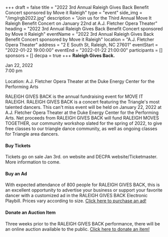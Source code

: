 +++
draft = false
title = "2022 3rd Annual Raleigh Gives Back Benefit Concert sponsored by Move it Raleigh"
type = "event"
side_img = "/img/rgb2022.jpg"
description = "Join us for the Third Annual Move It Raleigh Benefit Concert on January 22nd at A.J. Fletcher Opera Theater"
heading = "2022 3rd Annual Raleigh Gives Back Benefit Concert sponsored by Move it Raleigh"
eventName = "2022 3rd Annual Raleigh Gives Back Benefit Concert sponsored by Move it Raleigh"
location = "A.J. Fletcher Opera Theater"
address = "2 E South St, Raleigh, NC 27601"
eventStart = "2022-01-22 19:00:00"
eventEnd = "2022-01-22 21:00:00"
participants = []
sponsors = []
decpa = true
+++
**Raleigh Gives Back.**

Jan 22, 2022 \
7:00 pm \
\
Location: A.J. Fletcher Opera Theater at the Duke Energy Center for the Performing Arts

RALEIGH GIVES BACK is the annual fundraising event for MOVE IT RALEIGH. RALEIGH GIVES BACK is a concert featuring the Triangle's most talented dancers. This can't miss event will be held on January 22, 2022 at A.J. Fletcher Opera Theater at the Duke Energy Center for the Performing Arts. Net proceeds from RALEIGH GIVES BACK will fund RALEIGH MOVES TOGETHER, our community workshop slated for the spring of 2022, to give free classes to our triangle dance community, as well as ongoing classes for Triangle area dancers.

#### Buy Tickets

Tickets go on sale Jan 3rd. on website and DECPA website/Ticketmaster. More information to come.

#### Buy an Ad

With expected attendance of 800 people for RALEIGH GIVES BACK, this is an excellent opportunity to advertise your business or support your favorite dancer with a customized ad in the RALEIGH GIVES BACK Electronic Playbill. Prices vary according to size. <a href="/events/3rd-annual-benefit/advertise">Click here to purchase an ad!</a>

#### Donate an Auction Item

Three weeks prior to the RALEIGH GIVES BACK performance, there will be an online auction available to the public. <a href="/events/3rd-annual-benefit/auction">Click here to donate an item!</a>

